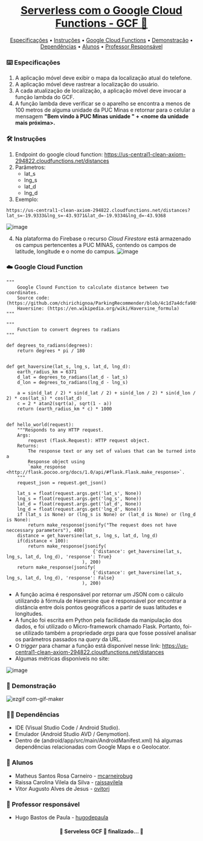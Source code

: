 <h1 align="center">
    <a href="https://developers.google.com/learn/topics/functions">Serverless com o Google Cloud Functions - GCF 🔗 </a>
</h1>

<p align="center">
 <a href="#%EF%B8%8F-especificações">Especificações</a> •
 <a href="#-instruções">Instruções</a> • 
 <a href="#cloud-google-cloud-function">Google Cloud Functions</a> • 
 <a href="#iphone-demonstração">Demonstração</a> • 
 <a href="#-dependências">Dependências</a> • 
 <a href="#busts_in_silhouette-alunos">Alunos</a> • 
 <a href="#-professor-responsável">Professor Responsável</a> 
</p>

### ⌨️ Especificações

1. A aplicação móvel deve exibir o mapa da localização atual do telefone.
2. A aplicação móvel deve rastrear a localização do usuário.
3. A cada atualização de localização, a aplicação móvel deve invocar a função lambda do GCF.
4. A função lambda deve verificar se o aparelho se encontra a menos de 100 metros de alguma unidade da PUC Minas e retornar para o celular a mensagem
**"Bem vindo à PUC Minas unidade " + <nome da unidade mais próxima>.**

### 🛠 Instruções

1. Endpoint do google cloud function: https://us-central1-clean-axiom-294822.cloudfunctions.net/distances
2. Parâmetros: 	
	- lat_s
	- lng_s
	- lat_d
	- lng_d
3. Exemplo:
```
https://us-central1-clean-axiom-294822.cloudfunctions.net/distances?lat_s=-19.9333&lng_s=-43.9371&lat_d=-19.9334&lng_d=-43.9368
```

![image](https://user-images.githubusercontent.com/30940498/99136116-00320400-2602-11eb-9d0d-1d3307bf8f15.png)

4. Na plataforma do Firebase o recurso *Cloud Firestore* está armazenado os campus pertencentes a PUC MINAS, contendo os campos de latitude, longitude e o nome do campus.
![image](https://user-images.githubusercontent.com/30940498/99135530-6ff3bf00-2601-11eb-8992-4b83612e3605.png)


### :cloud: Google Cloud Function

```
"""
    Google Clound Function to calculate distance between two coordinates.
    Source code: (https://github.com/chirichignoa/ParkingRecommender/blob/4c1d7a4dcfa98fe459ab54cb7aaac37c68214231/HaversineDistanceService/app.py)
    Haversine: (https://en.wikipedia.org/wiki/Haversine_formula)
"""

"""
    Function to convert degrees to radians 
"""

def degrees_to_radians(degrees):
    return degrees * pi / 180


def get_haversine(lat_s, lng_s, lat_d, lng_d):
    earth_radius_km = 6371
    d_lat = degrees_to_radians(lat_d - lat_s)
    d_lon = degrees_to_radians(lng_d - lng_s)

    a = sin(d_lat / 2) * sin(d_lat / 2) + sin(d_lon / 2) * sin(d_lon / 2) * cos(lat_s) * cos(lat_d)
    c = 2 * atan2(sqrt(a), sqrt(1 - a))
    return (earth_radius_km * c) * 1000


def hello_world(request):
    """Responds to any HTTP request.
    Args:
        request (flask.Request): HTTP request object.
    Returns:
        The response text or any set of values that can be turned into a
        Response object using
        `make_response <http://flask.pocoo.org/docs/1.0/api/#flask.Flask.make_response>`.
    """
    request_json = request.get_json()

    lat_s = float(request.args.get('lat_s', None))
    lng_s = float(request.args.get('lng_s', None))
    lat_d = float(request.args.get('lat_d', None))
    lng_d = float(request.args.get('lng_d', None))
    if (lat_s is None) or (lng_s is None) or (lat_d is None) or (lng_d is None):
        return make_response(jsonify("The request does not have neccessary parameters"), 400)
    distance = get_haversine(lat_s, lng_s, lat_d, lng_d)
    if(distance < 100):
        return make_response(jsonify(
                                {'distance': get_haversine(lat_s, lng_s, lat_d, lng_d), 'response': True}
                            ), 200)
    return make_response(jsonify(
                                {'distance': get_haversine(lat_s, lng_s, lat_d, lng_d), 'response': False}
                            ), 200)
```

- A função acima é responsável por retornar um JSON com o cálculo utilizando à fórmula de Haversine que é responsável por encontrar a distância entre dois pontos geográficos a partir de suas latitudes e longitudes. 
- A função foi escrita em Python pela facilidade da manipulação dos dados, e foi utilizado o Micro-framework chamado Flask. Portanto, foi-se utilizado também a propriedade _args_ para que fosse possível analisar os parâmetros passados na _query_ da URL. 
- O _trigger_ para chamar a função está disponível nesse link: https://us-central1-clean-axiom-294822.cloudfunctions.net/distances
- Algumas métricas disponíveis no site:

![image](https://user-images.githubusercontent.com/30940498/100148962-3aaa6500-2e7c-11eb-82c0-a1f1d9b7a4cc.png)


### :iphone: Demonstração

![ezgif com-gif-maker](https://user-images.githubusercontent.com/30940498/100150439-629ac800-2e7e-11eb-8c11-702c8176ee5e.gif)


### ✋🏻 Dependências

- IDE (Visual Studio Code / Android Studio).
- Emulador (Android Studio AVD / Genymotion).
- Dentro de (android/app/src/main/AndroidManifest.xml) há algumas dependências relacionadas com Google Maps e o Geolocator.

### :busts_in_silhouette: Alunos

* Matheus Santos Rosa Carneiro - [mcarneirobug](https://github.com/mcarneirobug)
* Raissa Carolina Vilela da Silva - [raissavilela](https://github.com/raissavilela)
* Vitor Augusto Alves de Jesus - [ovitorj](https://github.com/ovitorj)

### 📝 Professor responsável

* Hugo Bastos de Paula - [hugodepaula](https://github.com/hugodepaula)

<h4 align="center"> 
	🚧 Serveless GCF 🚀 finalizado... 🚧
</h4>
